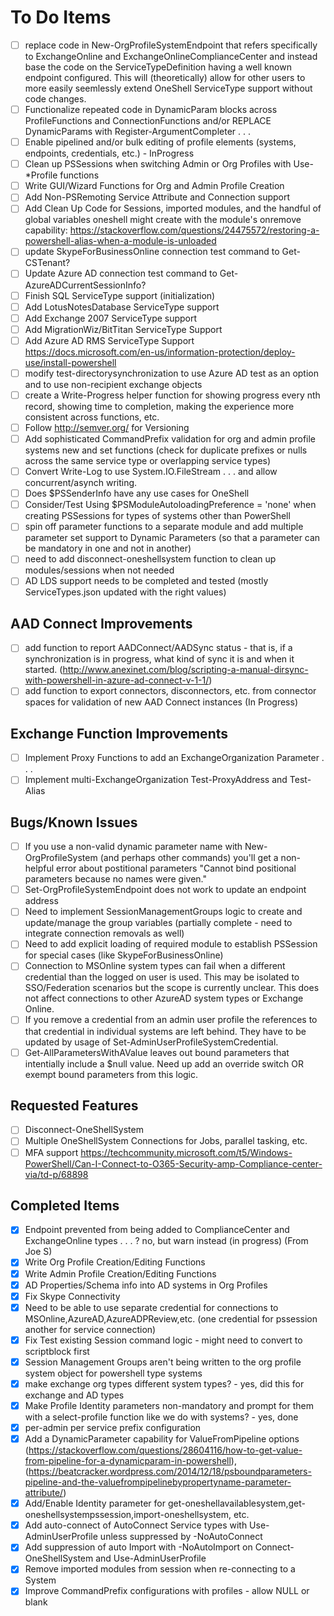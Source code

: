 # To Do Items

- [ ] replace code in New-OrgProfileSystemEndpoint that refers specifically to ExchangeOnline and ExchangeOnlineComplianceCenter and instead base the code on the ServiceTypeDefinition having a well known endpoint configured. This will (theoretically) allow for other users to  more easily seemlessly extend OneShell ServiceType support without code changes.
- [ ] Functionalize repeated code in DynamicParam blocks across ProfileFunctions and ConnectionFunctions and/or REPLACE DynamicParams with Register-ArgumentCompleter . . .
- [ ] Enable pipelined and/or bulk editing of profile elements (systems, endpoints, credentials, etc.) - InProgress
- [ ] Clean up PSSessions when switching Admin or Org Profiles with Use-*Profile functions
- [ ] Write GUI/Wizard Functions for Org and Admin Profile Creation
- [ ] Add Non-PSRemoting Service Attribute and Connection support
- [ ] Add Clean Up Code for Sessions, imported modules, and the handful of global variables oneshell might create with the module's onremove capability: <https://stackoverflow.com/questions/24475572/restoring-a-powershell-alias-when-a-module-is-unloaded>
- [ ] update SkypeForBusinessOnline connection test command to Get-CSTenant?
- [ ] Update Azure AD connection test command to Get-AzureADCurrentSessionInfo?
- [ ] Finish SQL ServiceType support (initialization)
- [ ] Add LotusNotesDatabase ServiceType support
- [ ] Add Exchange 2007 ServiceType support
- [ ] Add MigrationWiz/BitTitan ServiceType Support
- [ ] Add Azure AD RMS ServiceType Support <https://docs.microsoft.com/en-us/information-protection/deploy-use/install-powershell>
- [ ] modify test-directorysynchronization to use Azure AD test as an option and to use non-recipient exchange objects
- [ ] create a Write-Progress helper function for showing progress every nth record, showing time to completion, making the experience more consistent across functions, etc.
- [ ] Follow <http://semver.org/> for Versioning
- [ ] Add sophisticated CommandPrefix validation for org and admin profile systems new and set functions (check for duplicate prefixes or nulls across the same service type or overlapping service types)
- [ ] Convert Write-Log to use System.IO.FileStream . . . and allow concurrent/asynch writing.
- [ ] Does $PSSenderInfo have any use cases for OneShell
- [ ] Consider/Test Using $PSModuleAutoloadingPreference = 'none' when creating PSSessions for types of systems other than PowerShell
- [ ] spin off parameter functions to a separate module and add multiple parameter set support to Dynamic Parameters (so that a parameter can be mandatory in one and not in another)
- [ ] need to add disconnect-oneshellsystem function to clean up modules/sessions when not needed
- [ ] AD LDS support needs to be completed and tested (mostly ServiceTypes.json updated with the right values)

## AAD Connect Improvements

- [ ] add function to report AADConnect/AADSync status - that is, if a synchronization is in progress, what kind of sync it is and when it started. (<http://www.anexinet.com/blog/scripting-a-manual-dirsync-with-powershell-in-azure-ad-connect-v-1-1/>)
- [ ] add function to export connectors, disconnectors, etc. from connector spaces for validation of new AAD Connect instances (In Progress)

## Exchange Function Improvements
- [ ] Implement Proxy Functions to add an ExchangeOrganization Parameter . . .
- [ ] Implement multi-ExchangeOrganization Test-ProxyAddress and Test-Alias

## Bugs/Known Issues

- [ ] If you use a non-valid dynamic parameter name with New-OrgProfileSystem (and perhaps other commands) you'll get a non-helpful error about postitional parameters "Cannot bind positional parameters because no names were given."
- [ ] Set-OrgProfileSystemEndpoint does not work to update an endpoint address
- [ ] Need to implement SessionManagementGroups logic to create and update/manage the group variables (partially complete - need to integrate connection removals as well)
- [ ] Need to add explicit loading of required module to establish PSSession for special cases (like SkypeForBusinessOnline)
- [ ] Connection to MSOnline system types can fail when a different credential than the logged on user is used.  This may be isolated to SSO/Federation scenarios but the scope is currently unclear. This does not affect connections to other AzureAD system types or Exchange Online.
- [ ] If you remove a credential from an admin user profile the references to that credential in individual systems are left behind.  They have to be updated by usage of Set-AdminUserProfileSystemCredential.
- [ ] Get-AllParametersWithAValue leaves out bound parameters that intentially include a $null value.  Need up add an override switch OR exempt bound parameters from this logic.

## Requested Features

- [ ] Disconnect-OneShellSystem
- [ ] Multiple OneShellSystem Connections for Jobs, parallel tasking, etc.
- [ ] MFA support <https://techcommunity.microsoft.com/t5/Windows-PowerShell/Can-I-Connect-to-O365-Security-amp-Compliance-center-via/td-p/68898>

## Completed Items

- [x] Endpoint prevented from being added to ComplianceCenter and ExchangeOnline types . . . ? no, but warn instead (in progress) (From Joe S)
- [x] Write Org Profile Creation/Editing Functions
- [x] Write Admin Profile Creation/Editing Functions
- [x] AD Properties/Schema info into AD systems in Org Profiles
- [x] Fix Skype Connectivity
- [x] Need to be able to use separate credential for connections to MSOnline,AzureAD,AzureADPReview,etc. (one credential for pssession another for service connection)
- [x] Fix Test existing Session command logic - might need to convert to scriptblock first
- [x] Session Management Groups aren't being written to the org profile system object for powershell type systems
- [x] make exchange org types different system types? - yes, did this for exchange and AD types
- [x] Make Profile Identity parameters non-mandatory and prompt for them with a select-profile function like we do with systems? - yes, done
- [x] per-admin per service prefix configuration
- [x] Add a DynamicParameter capability for ValueFromPipeline options (<https://stackoverflow.com/questions/28604116/how-to-get-value-from-pipeline-for-a-dynamicparam-in-powershell>),(<https://beatcracker.wordpress.com/2014/12/18/psboundparameters-pipeline-and-the-valuefrompipelinebypropertyname-parameter-attribute/>)
- [x] Add/Enable Identity parameter for get-oneshellavailablesystem,get-oneshellsystempssession,import-oneshellsystem, etc.
- [x] Add auto-connect of AutoConnect Service types with Use-AdminUserProfile unless suppressed by -NoAutoConnect
- [x] Add suppression of auto Import with -NoAutoImport on Connect-OneShellSystem and Use-AdminUserProfile
- [x] Remove imported modules from session when re-connecting to a System
- [x] Improve CommandPrefix configurations with profiles - allow NULL or blank
